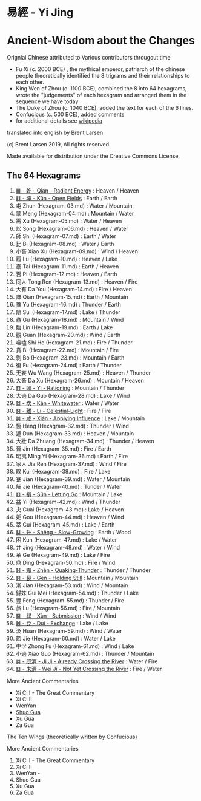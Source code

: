 # 易經 - Yi Jing

# Ancient-Wisdom about the Changes

Orignial Chinese attributed to Various contributors througout time
*    Fu Xi (c. 2000 BCE) , the mythical emperor, patriarch of the chinese people theoretically identified the 8 trigrams and their relationships to each other.
*    King Wen of Zhou (c. 1100 BCE), combined the 8 into 64 hexagrams, wrote the "judgements" of each hexagram and arranged them in the sequence we have today
*    The Duke of Zhou (c. 1040 BCE), added the text for each of the 6 lines.
*    Confucious (c. 500 BCE), added comments
*    for additional details see [wikipedia](https://en.wikipedia.org/wiki/I_Ching#Name_and_authorship)

translated into english by Brent Larsen

(c) Brent Larsen 2019, All rights reserved.

Made available for distribution under the Creative Commons License.

## The 64 Hexagrams
1. [䷀ - 乾 - Qián - Radiant Energy](Hexagram-01.md) : Heaven / Heaven
2. [䷁ - 坤 - Kūn - Open Fields](Hexagram-02.md) : Earth / Earth
3. 屯 Zhun (Hexagram-03.md) : Water / Mountain
4. 蒙 Meng (Hexagram-04.md) : Mountain / Water
5. 需 Xu (Hexagram-05.md) : Water / Heaven
6. 訟 Song (Hexagram-06.md) : Heaven / Water
7. 師 Shi (Hexagram-07.md) : Earth / Water
8. 比 Bi (Hexagram-08.md) : Water / Earth
9. 小畜 Xiao Xu (Hexagram-09.md) : Wind / Heaven
10. 履 Lu (Hexagram-10.md) : Heaven / Lake
11. 泰 Tai (Hexagram-11.md) : Earth / Heaven
12. 否 Pi (Hexagram-12.md) : Heaven / Earth
13. 同人 Tong Ren (Hexagram-13.md) : Heaven / Fire
14. 大有 Da You (Hexagram-14.md) : Fire / Heaven
15. 謙 Qian (Hexagram-15.md) : Earth / Mountain
16. 豫 Yu (Hexagram-16.md) : Thunder / Earth
17. 隨 Sui (Hexagram-17.md) : Lake / Thunder
18. 蠱 Gu (Hexagram-18.md) : Mountain / Wind
19. 臨 Lin (Hexagram-19.md) : Earth / Lake
20. 觀 Guan (Hexagram-20.md) : Wind / Earth
21. 噬嗑 Shi He (Hexagram-21.md) : Fire / Thunder
22. 賁 Bi (Hexagram-22.md) : Mountain / Fire
23. 剝 Bo (Hexagram-23.md) : Mountain / Earth
24. 復 Fu (Hexagram-24.md) : Earth / Thunder
25. 无妄 Wu Wang (Hexagram-25.md) : Heaven / Thunder
26. 大畜 Da Xu (Hexagram-26.md) : Mountain / Heaven
27. [䷚ - 頤 - Yi - Rationing](Hexagram-27.md) : Mountain / Thunder
28. 大過 Da Guo (Hexagram-28.md) : Lake / Wind
29. [䷜ - 坎 - Kǎn - Whitewater](Hexagram-29.md) : Water / Water
30. [䷝ - 離 - Lí - Celestial-Light](Hexagram-30.md) : Fire / Fire
31. [䷞ - 咸 - Xián - Applying Influence](Hexagram-31.md) : Lake / Mountain
32. 恆 Heng (Hexagram-32.md) : Thunder / Wind
33. 遯 Dun (Hexagram-33.md) : Heaven / Mountain
34. 大壯 Da Zhuang (Hexagram-34.md) : Thunder / Heaven
35. 晉 Jin (Hexagram-35.md) : Fire / Earth
36. 明夷 Ming Yi (Hexagram-36.md) : Earth / Fire
37. 家人 Jia Ren (Hexagram-37.md) : Wind / Fire
38. 睽 Kui (Hexagram-38.md) : Fire / Lake
39. 蹇 Jian (Hexagram-39.md) : Water / Mountain
40. 解 Jie (Hexagram-40.md) : Tunder / Water
41. [䷨ - 損 - Sǔn - Letting Go](Hexagram-41.md) : Mountain / Lake
42. 益 Yi (Hexagram-42.md) : Wind / Thunder
43. 夬 Guai (Hexagram-43.md) : Lake / Heaven
44. 姤 Gou (Hexagram-44.md) : Heaven / Wind
45. 萃 Cui (Hexagram-45.md) : Lake / Earth
46. [䷭ - 升 - Shēng - Slow-Growing](Hexagram-46.md) : Earth / Wood
47. 困 Kun (Hexagram-47.md) : Lake / Water
48. 井 Jing (Hexagram-48.md) : Water / Wind
49. 革 Ge (Hexagram-49.md) : Lake / Fire
50. 鼎 Ding (Hexagram-50.md) : Fire / Wind
51. [䷲ - 震 - Zhèn - Quaking-Thunder](Hexagram-51.md) : Thunder / Thunder
52. [䷳ - 艮 - Gèn - Holding Still](Hexagram-52.md) : Mountain / Mountain
53. 漸 Jian (Hexagram-53.md) : Wind / Mountain
54. 歸妹 Gui Mei (Hexagram-54.md) : Thunder / Lake
55. 豐 Feng (Hexagram-55.md) : Thunder / Fire
56. 旅 Lu (Hexagram-56.md) : Fire / Mountain
57. [䷸ - 巽 - Xùn - Submission](Hexagram-57.md) : Wind / Wind
58. [䷹ - 兌 - Duì - Exchange](Hexagram-58.md) : Lake / Lake
59. 渙 Huan (Hexagram-59.md) : Wind / Water
60. 節 Jie (Hexagram-60.md) : Water / Lake
61. 中孚 Zhong Fu (Hexagram-61.md) : Wind / Lake
62. 小過 Xiao Guo (Hexagram-62.md) : Thunder / Mountain
63. [䷾ - 既濟 - Ji Ji - Already Crossing the River](Hexagram-63.md) : Water / Fire
64. [䷿ - 未濟 - Wei Ji - Not Yet Crossing the River](Hexagram-64.md) : Fire / Water

More Ancient Commentaries

* Xi Ci I - The Great Commentary
* Xi Ci II
* WenYan
* [Shuo Gua](shuo-gua.md)
* Xu Gua
* Za Gua


























































The Ten Wings (theoretically written by Confucious)

More Ancient Commentaries
1. Xi Ci I - The Great Commentary
2. Xi Ci II
3. WenYan - 
4. Shuo Gua
5. Xu Gua
6. Za Gua

